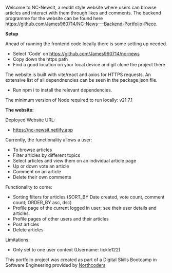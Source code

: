 Welcome to NC-NewsIt, a reddit style website where users can browse articles and interact with them through likes and comments. The backend programme for the website can be found here https://github.com/James960714/NC-News---Backend-Portfolio-Piece. 

**Setup**

Ahead of running the frontend code locally there is some setting up needed.

- Select 'Code' on https://github.com/James960714/nc-news
- Copy down the https path
- Find a good location on your local device and git clone the project there

The website is built with vite/react and axios for HTTPS requests. An extensive list of all dependnencies can be seen in the package.json file. 
- Run npm i to install the relevant dependencies. 

The minimum version of Node required to run locally: v21.7.1

**The website:**

Deployed Website URL: 
- https://nc-newsit.netlify.app 


Currently, the functionality allows a user:
- To browse articles
- Filter articles by different topics
- Select articles and view them on an individual article page
- Up or down vote an article
- Comment on an article
- Delete their own comments
  
Functionality to come:
- Sorting filters for articles (SORT_BY Date created, vote count, comment count; ORDER_BY asc, dsc)
- Profile page of the current logged in user; see their user details and articles.
- Profile pages of other users and their articles
- Post articles
- Delete articles

Limitations:
- Only set to one user context (Username: tickle122) 

This portfolio project was created as part of a Digital Skills Bootcamp in Software Engineering provided by [Northcoders](https://northcoders.com/)

